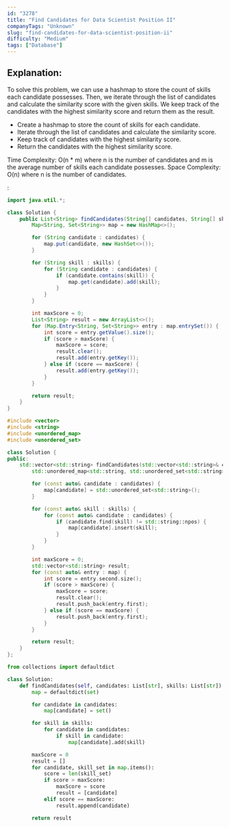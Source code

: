 ```yaml
---
id: "3278"
title: "Find Candidates for Data Scientist Position II"
companyTags: "Unknown"
slug: "find-candidates-for-data-scientist-position-ii"
difficulty: "Medium"
tags: ["Database"]
---
```


## Explanation:

To solve this problem, we can use a hashmap to store the count of skills each candidate possesses. Then, we iterate through the list of candidates and calculate the similarity score with the given skills. We keep track of the candidates with the highest similarity score and return them as the result.

- Create a hashmap to store the count of skills for each candidate.
- Iterate through the list of candidates and calculate the similarity score.
- Keep track of candidates with the highest similarity score.
- Return the candidates with the highest similarity score.

Time Complexity: O(n * m) where n is the number of candidates and m is the average number of skills each candidate possesses.
Space Complexity: O(n) where n is the number of candidates.

:

```java
import java.util.*;

class Solution {
    public List<String> findCandidates(String[] candidates, String[] skills) {
        Map<String, Set<String>> map = new HashMap<>();

        for (String candidate : candidates) {
            map.put(candidate, new HashSet<>());
        }

        for (String skill : skills) {
            for (String candidate : candidates) {
                if (candidate.contains(skill)) {
                    map.get(candidate).add(skill);
                }
            }
        }

        int maxScore = 0;
        List<String> result = new ArrayList<>();
        for (Map.Entry<String, Set<String>> entry : map.entrySet()) {
            int score = entry.getValue().size();
            if (score > maxScore) {
                maxScore = score;
                result.clear();
                result.add(entry.getKey());
            } else if (score == maxScore) {
                result.add(entry.getKey());
            }
        }

        return result;
    }
}
```

```cpp
#include <vector>
#include <string>
#include <unordered_map>
#include <unordered_set>

class Solution {
public:
    std::vector<std::string> findCandidates(std::vector<std::string>& candidates, std::vector<std::string>& skills) {
        std::unordered_map<std::string, std::unordered_set<std::string>> map;

        for (const auto& candidate : candidates) {
            map[candidate] = std::unordered_set<std::string>();
        }

        for (const auto& skill : skills) {
            for (const auto& candidate : candidates) {
                if (candidate.find(skill) != std::string::npos) {
                    map[candidate].insert(skill);
                }
            }
        }

        int maxScore = 0;
        std::vector<std::string> result;
        for (const auto& entry : map) {
            int score = entry.second.size();
            if (score > maxScore) {
                maxScore = score;
                result.clear();
                result.push_back(entry.first);
            } else if (score == maxScore) {
                result.push_back(entry.first);
            }
        }

        return result;
    }
};
```

```python
from collections import defaultdict

class Solution:
    def findCandidates(self, candidates: List[str], skills: List[str]) -> List[str]:
        map = defaultdict(set)

        for candidate in candidates:
            map[candidate] = set()

        for skill in skills:
            for candidate in candidates:
                if skill in candidate:
                    map[candidate].add(skill)

        maxScore = 0
        result = []
        for candidate, skill_set in map.items():
            score = len(skill_set)
            if score > maxScore:
                maxScore = score
                result = [candidate]
            elif score == maxScore:
                result.append(candidate)

        return result
```